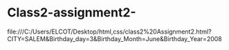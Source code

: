 # Class2-assignment2-
file:///C:/Users/ELCOT/Desktop/html,css/class2%20Assignment2.html?CITY=SALEM&amp;Birthday_day=3&amp;Birthday_Month=June&amp;Birthday_Year=2008
